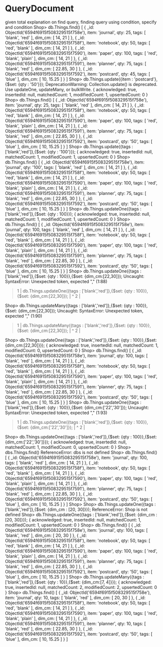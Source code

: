 # QueryDocument
given total explanation on find query, finding  query using condition, specify  and condition
Shop> db.Things.find()
[
  {
    _id: ObjectId('6594f6915f508329515f758e'),
    item: 'journal',
    qty: 25,
    tags: [ 'blank', 'red' ],
    dim_cm: [ 14, 21 ]
  },
  {
    _id: ObjectId('6594f6915f508329515f758f'),
    item: 'notebook',
    qty: 50,
    tags: [ 'red', 'blank' ],
    dim_cm: [ 14, 21 ]
  },
  {
    _id: ObjectId('6594f6915f508329515f7590'),
    item: 'paper',
    qty: 100,
    tags: [ 'red', 'blank', 'plain' ],
    dim_cm: [ 14, 21 ]
  },
  {
    _id: ObjectId('6594f6915f508329515f7591'),
    item: 'planner',
    qty: 75,
    tags: [ 'blank', 'red' ],
    dim_cm: [ 22.85, 30 ]
  },
  {
    _id: ObjectId('6594f6915f508329515f7592'),
    item: 'postcard',
    qty: 45,
    tags: [ 'blue' ],
    dim_cm: [ 10, 15.25 ]
  }
]
Shop> db.Things.update({item : 'postcard'},{$set: {qty : '50'}});
DeprecationWarning: Collection.update() is deprecated. Use updateOne, updateMany, or bulkWrite.
{
  acknowledged: true,
  insertedId: null,
  matchedCount: 1,
  modifiedCount: 1,
  upsertedCount: 0
}
Shop> db.Things.find()
[
  {
    _id: ObjectId('6594f6915f508329515f758e'),
    item: 'journal',
    qty: 25,
    tags: [ 'blank', 'red' ],
    dim_cm: [ 14, 21 ]
  },
  {
    _id: ObjectId('6594f6915f508329515f758f'),
    item: 'notebook',
    qty: 50,
    tags: [ 'red', 'blank' ],
    dim_cm: [ 14, 21 ]
  },
  {
    _id: ObjectId('6594f6915f508329515f7590'),
    item: 'paper',
    qty: 100,
    tags: [ 'red', 'blank', 'plain' ],
    dim_cm: [ 14, 21 ]
  },
  {
    _id: ObjectId('6594f6915f508329515f7591'),
    item: 'planner',
    qty: 75,
    tags: [ 'blank', 'red' ],
    dim_cm: [ 22.85, 30 ]
  },
  {
    _id: ObjectId('6594f6915f508329515f7592'),
    item: 'postcard',
    qty: '50',
    tags: [ 'blue' ],
    dim_cm: [ 10, 15.25 ]
  }
]
Shop> db.Things.update({tags : ['blank','red']},{$set: {qty : '100'}});
{
  acknowledged: true,
  insertedId: null,
  matchedCount: 1,
  modifiedCount: 1,
  upsertedCount: 0
}
Shop> db.Things.find()
[
  {
    _id: ObjectId('6594f6915f508329515f758e'),
    item: 'journal',
    qty: '100',
    tags: [ 'blank', 'red' ],
    dim_cm: [ 14, 21 ]
  },
  {
    _id: ObjectId('6594f6915f508329515f758f'),
    item: 'notebook',
    qty: 50,
    tags: [ 'red', 'blank' ],
    dim_cm: [ 14, 21 ]
  },
  {
    _id: ObjectId('6594f6915f508329515f7590'),
    item: 'paper',
    qty: 100,
    tags: [ 'red', 'blank', 'plain' ],
    dim_cm: [ 14, 21 ]
  },
  {
    _id: ObjectId('6594f6915f508329515f7591'),
    item: 'planner',
    qty: 75,
    tags: [ 'blank', 'red' ],
    dim_cm: [ 22.85, 30 ]
  },
  {
    _id: ObjectId('6594f6915f508329515f7592'),
    item: 'postcard',
    qty: '50',
    tags: [ 'blue' ],
    dim_cm: [ 10, 15.25 ]
  }
]
Shop> db.Things.updateOne({tags : ['blank','red']},{$set: {qty : 100}});
{
  acknowledged: true,
  insertedId: null,
  matchedCount: 1,
  modifiedCount: 1,
  upsertedCount: 0
}
Shop> db.Things.find()
[
  {
    _id: ObjectId('6594f6915f508329515f758e'),
    item: 'journal',
    qty: 100,
    tags: [ 'blank', 'red' ],
    dim_cm: [ 14, 21 ]
  },
  {
    _id: ObjectId('6594f6915f508329515f758f'),
    item: 'notebook',
    qty: 50,
    tags: [ 'red', 'blank' ],
    dim_cm: [ 14, 21 ]
  },
  {
    _id: ObjectId('6594f6915f508329515f7590'),
    item: 'paper',
    qty: 100,
    tags: [ 'red', 'blank', 'plain' ],
    dim_cm: [ 14, 21 ]
  },
  {
    _id: ObjectId('6594f6915f508329515f7591'),
    item: 'planner',
    qty: 75,
    tags: [ 'blank', 'red' ],
    dim_cm: [ 22.85, 30 ]
  },
  {
    _id: ObjectId('6594f6915f508329515f7592'),
    item: 'postcard',
    qty: '50',
    tags: [ 'blue' ],
    dim_cm: [ 10, 15.25 ]
  }
]
Shop> db.Things.updateOne({tags : ['blank','red']},{$set: {qty : 100}},{$set: {dim_cm:[22,30]});
Uncaught:
SyntaxError: Unexpected token, expected "," (1:88)

> 1 | db.Things.updateOne({tags : ['blank','red']},{$set: {qty : 100}},{$set: {dim_cm:[22,30]});
    |                                                                                         ^
  2 |

Shop>  db.Things.updateMany({tags : ['blank','red']},{$set: {qty : 100}},{$set: {dim_cm:[22,30]});
Uncaught:
SyntaxError: Unexpected token, expected "," (1:90)

> 1 |  db.Things.updateMany({tags : ['blank','red']},{$set: {qty : 100}},{$set: {dim_cm:[22,30]});
    |                                                                                           ^
  2 |

Shop>  db.Things.updateOne({tags : ['blank','red']},{$set: {qty : 100}},{$set: {dim_cm:[22,30]}});
{
  acknowledged: true,
  insertedId: null,
  matchedCount: 1,
  modifiedCount: 0,
  upsertedCount: 0
}
Shop> db.Things.find()
[
  {
    _id: ObjectId('6594f6915f508329515f758e'),
    item: 'journal',
    qty: 100,
    tags: [ 'blank', 'red' ],
    dim_cm: [ 14, 21 ]
  },
  {
    _id: ObjectId('6594f6915f508329515f758f'),
    item: 'notebook',
    qty: 50,
    tags: [ 'red', 'blank' ],
    dim_cm: [ 14, 21 ]
  },
  {
    _id: ObjectId('6594f6915f508329515f7590'),
    item: 'paper',
    qty: 100,
    tags: [ 'red', 'blank', 'plain' ],
    dim_cm: [ 14, 21 ]
  },
  {
    _id: ObjectId('6594f6915f508329515f7591'),
    item: 'planner',
    qty: 75,
    tags: [ 'blank', 'red' ],
    dim_cm: [ 22.85, 30 ]
  },
  {
    _id: ObjectId('6594f6915f508329515f7592'),
    item: 'postcard',
    qty: '50',
    tags: [ 'blue' ],
    dim_cm: [ 10, 15.25 ]
  }
]
Shop>  db.Things.updateOne({tags : ['blank','red']},{$set: {qty : 100}},{$set: {dim_cm:['22','30']});
Uncaught:
SyntaxError: Unexpected token, expected "," (1:93)

> 1 |  db.Things.updateOne({tags : ['blank','red']},{$set: {qty : 100}},{$set: {dim_cm:['22','30']});
    |                                                                                              ^
  2 |

Shop> db.Things.updateOne({tags : ['blank','red']},{$set: {qty : 100}},{$set: {dim_cm:['22','30']}});
{
  acknowledged: true,
  insertedId: null,
  matchedCount: 1,
  modifiedCount: 0,
  upsertedCount: 0
}
Shop> dbs.Things.find()
ReferenceError: dbs is not defined
Shop> db.Things.find()
[
  {
    _id: ObjectId('6594f6915f508329515f758e'),
    item: 'journal',
    qty: 100,
    tags: [ 'blank', 'red' ],
    dim_cm: [ 14, 21 ]
  },
  {
    _id: ObjectId('6594f6915f508329515f758f'),
    item: 'notebook',
    qty: 50,
    tags: [ 'red', 'blank' ],
    dim_cm: [ 14, 21 ]
  },
  {
    _id: ObjectId('6594f6915f508329515f7590'),
    item: 'paper',
    qty: 100,
    tags: [ 'red', 'blank', 'plain' ],
    dim_cm: [ 14, 21 ]
  },
  {
    _id: ObjectId('6594f6915f508329515f7591'),
    item: 'planner',
    qty: 75,
    tags: [ 'blank', 'red' ],
    dim_cm: [ 22.85, 30 ]
  },
  {
    _id: ObjectId('6594f6915f508329515f7592'),
    item: 'postcard',
    qty: '50',
    tags: [ 'blue' ],
    dim_cm: [ 10, 15.25 ]
  }
]
Shop> Shop>  db.Things.updateOne({tags : ['blank','red']},{$set: {dim_cm : [20, 30]}});
ReferenceError: Shop is not defined
Shop>  db.Things.updateOne({tags : ['blank','red']},{$set: {dim_cm : [20, 30]}});
{
  acknowledged: true,
  insertedId: null,
  matchedCount: 1,
  modifiedCount: 1,
  upsertedCount: 0
}
Shop> db.Things.find()
[
  {
    _id: ObjectId('6594f6915f508329515f758e'),
    item: 'journal',
    qty: 100,
    tags: [ 'blank', 'red' ],
    dim_cm: [ 20, 30 ]
  },
  {
    _id: ObjectId('6594f6915f508329515f758f'),
    item: 'notebook',
    qty: 50,
    tags: [ 'red', 'blank' ],
    dim_cm: [ 14, 21 ]
  },
  {
    _id: ObjectId('6594f6915f508329515f7590'),
    item: 'paper',
    qty: 100,
    tags: [ 'red', 'blank', 'plain' ],
    dim_cm: [ 14, 21 ]
  },
  {
    _id: ObjectId('6594f6915f508329515f7591'),
    item: 'planner',
    qty: 75,
    tags: [ 'blank', 'red' ],
    dim_cm: [ 22.85, 30 ]
  },
  {
    _id: ObjectId('6594f6915f508329515f7592'),
    item: 'postcard',
    qty: '50',
    tags: [ 'blue' ],
    dim_cm: [ 10, 15.25 ]
  }
]
Shop>  db.Things.updateMany({tags : ['blank','red']},{$set: {qty : 10}},{$set: {dim_cm:[7, 4]}});
{
  acknowledged: true,
  insertedId: null,
  matchedCount: 2,
  modifiedCount: 2,
  upsertedCount: 0
}
Shop> db.Things.find()
[
  {
    _id: ObjectId('6594f6915f508329515f758e'),
    item: 'journal',
    qty: 10,
    tags: [ 'blank', 'red' ],
    dim_cm: [ 20, 30 ]
  },
  {
    _id: ObjectId('6594f6915f508329515f758f'),
    item: 'notebook',
    qty: 50,
    tags: [ 'red', 'blank' ],
    dim_cm: [ 14, 21 ]
  },
  {
    _id: ObjectId('6594f6915f508329515f7590'),
    item: 'paper',
    qty: 100,
    tags: [ 'red', 'blank', 'plain' ],
    dim_cm: [ 14, 21 ]
  },
  {
    _id: ObjectId('6594f6915f508329515f7591'),
    item: 'planner',
    qty: 10,
    tags: [ 'blank', 'red' ],
    dim_cm: [ 22.85, 30 ]
  },
  {
    _id: ObjectId('6594f6915f508329515f7592'),
    item: 'postcard',
    qty: '50',
    tags: [ 'blue' ],
    dim_cm: [ 10, 15.25 ]
  }
]


